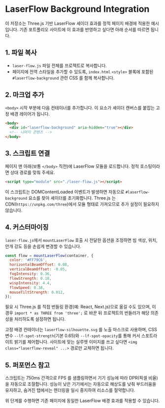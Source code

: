 # LaserFlow Background Integration

이 저장소는 Three.js 기반 LaserFlow 셰이더 효과를 정적 페이지 배경에 적용한 예시입니다. 기존 포트폴리오 사이트에 이 효과를 반영하고 싶다면 아래 순서를 따르면 됩니다.

## 1. 파일 복사
- `laser-flow.js` 파일 전체를 프로젝트로 복사합니다.
- 페이지에 전역 스타일을 추가할 수 있도록, `index.html` `<style>` 블록에 포함된 `#laserflow-background` 관련 CSS 를 함께 복사합니다.

## 2. 마크업 추가
`<body>` 시작 부분에 다음 컨테이너를 추가합니다. 이 요소가 셰이더 캔버스를 붙잡는 고정 배경 레이어가 됩니다.

```html
<body>
  <div id="laserflow-background" aria-hidden="true"></div>
  <!-- 나머지 콘텐츠 -->
</body>
```

## 3. 스크립트 연결
페이지 맨 아래(보통 `</body>` 직전)에 LaserFlow 모듈을 로드합니다. 정적 호스팅이라면 상대 경로를 맞춰 주세요.

```html
<script type="module" src="./laser-flow.js"></script>
```

이 스크립트는 DOMContentLoaded 이벤트가 발생하면 자동으로 `#laserflow-background` 요소를 찾아 셰이더를 초기화합니다. Three.js 는 CDN(`https://unpkg.com/three`)에서 모듈 형태로 가져오므로 추가 설정이 필요하지 않습니다.

## 4. 커스터마이징
`laser-flow.js`에서 `mountLaserFlow` 호출 시 전달한 옵션을 조정하면 빔 색상, 위치, 안개 강도 등을 손쉽게 변경할 수 있습니다.

```js
const flow = mountLaserFlow(container, {
  color: '#FF79C6',
  horizontalBeamOffset: 0.08,
  verticalBeamOffset: -0.05,
  fogIntensity: 0.36,
  flowStrength: 0.18,
  wispIntensity: 4.4,
  flowSpeed: 0.38,
  mouseTiltStrength: 0.012,
});
```

필요 시 Three.js 를 직접 번들링 환경(예: React, Next.js)으로 옮길 수도 있으며, 이 경우 `import * as THREE from 'three';` 로 바꾼 뒤 프로젝트의 번들러가 해당 의존성을 처리하도록 설정하면 됩니다.

고정 배경 컨테이너는 `laserflow-silhouette.svg` 를 노출 마스크로 사용하며, CSS 변수 `--lf-spot-strength`(기본 0.65)와 `--lf-spot-opacity`를 통해 커서 스포트라이트 밝기를 제어합니다. 사이트에 맞는 실루엣 이미지를 쓰고 싶다면 `<img class="laserflow-reveal" ...>` 경로만 교체하면 됩니다.

## 5. 퍼포먼스 참고
스크립트는 750ms 간격으로 FPS 를 샘플링하면서 기기 성능에 따라 DPR(픽셀 비율)을 자동으로 조절합니다. 성능이 낮은 기기에서는 자동으로 해상도를 낮춰 부드러움을 유지하고, 숨겨진 탭에서는 렌더링을 일시 중지하여 리소스를 절약합니다.

위 단계를 수행하면 기존 페이지에 동일한 LaserFlow 배경 효과를 적용할 수 있습니다.
